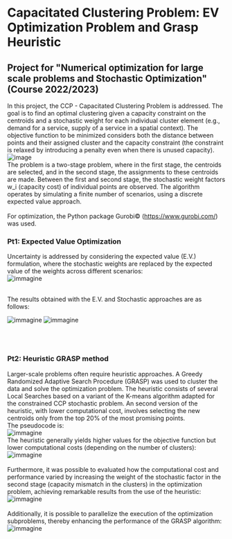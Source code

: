 # Capacitated Clustering Problem: EV Optimization Problem and Grasp Heuristic
## Project for "Numerical optimization for large scale problems and Stochastic Optimization" (Course 2022/2023)

In this project, the CCP - Capacitated Clustering Problem is addressed. The goal is to find an optimal clustering given a capacity constraint on the centroids and a stochastic weight for each individual cluster element (e.g., demand for a service, supply of a service in a spatial context).
The objective function to be minimized considers both the distance between points and their assigned cluster and the capacity constraint (the constraint is relaxed by introducing a penalty even when there is unused capacity).
<br>
![image](https://github.com/user-attachments/assets/103421b8-46a7-487c-aae4-71b7785b4aef)
<br>
The problem is a two-stage problem, where in the first stage, the centroids are selected, and in the second stage, the assignments to these centroids are made. Between the first and second stage, the stochastic weight factors w_i (capacity cost) of individual points are observed. The algorithm operates by simulating a finite number of scenarios, using a discrete expected value approach.
<br><br>
For optimization, the Python package Gurobi© (https://www.gurobi.com/) was used.
<br>
### Pt1: Expected Value Optimization
Uncertainty is addressed by considering the expected value (E.V.) formulation, where the stochastic weights are replaced by the expected value of the weights across different scenarios:
<br>
![immagine](https://github.com/user-attachments/assets/ce0ccdbd-1953-46e4-923a-d6ffcfc0c03c)

<br>The results obtained with the E.V. and Stochastic approaches are as follows:

![immagine](https://github.com/user-attachments/assets/beb12d66-d988-4b6d-b333-7dbc4867aa12)
![immagine](https://github.com/user-attachments/assets/7f162958-7d6e-4e7d-83e1-bba9f4d0f081)

<br><br>
### Pt2: Heuristic GRASP method
Larger-scale problems often require heuristic approaches. A Greedy Randomized Adaptive Search Procedure (GRASP) was used to cluster the data and solve the optimization problem. The heuristic consists of several Local Searches based on a variant of the K-means algorithm adapted for the constrained CCP stochastic problem. An second version of the heuristic, with lower computational cost, involves selecting the new centroids only from the top 20% of the most promising points.
<br>
The pseudocode is:
<br>
![immagine](https://github.com/user-attachments/assets/1e8af8cb-53dd-4140-9672-607d6fe5d276)
<br>
The heuristic generally yields higher values for the objective function but lower computational costs (depending on the number of clusters):
![immagine](https://github.com/user-attachments/assets/5b741eca-71d4-4840-a839-ec4da874ee9c)
<br>
<br>
Furthermore, it was possible to evaluated how the computational cost and performance varied by increasing the weight of the stochastic factor in the second stage (capacity mismatch in the clusters) in the optimization problem, achieving remarkable results from the use of the heuristic:
<br>
![immagine](https://github.com/user-attachments/assets/7eb67cb3-1fe0-4bc0-bb36-e11056fd302a)
<br><br>
Additionally, it is possible to parallelize the execution of the optimization subproblems, thereby enhancing the performance of the GRASP algorithm:<br>
![immagine](https://github.com/user-attachments/assets/60b6bda9-7327-4ff2-8005-db7dc5bdb87e)
<br>
<br>

